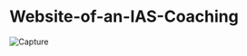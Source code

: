 # Website-of-an-IAS-Coaching

![Capture](https://user-images.githubusercontent.com/39180928/90981057-80554a00-e57c-11ea-969f-372f7074461f.PNG)
